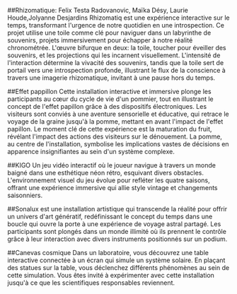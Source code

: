 ##Rhizomatique: Felix Testa Radovanovic, Maïka Désy, Laurie Houde,Jolyanne Desjardins
Rhizomatiq est une expérience interactive sur le temps, transformant l'urgence de notre quotidien en une introspection. Ce projet utilise une toile comme clé pour naviguer dans un labyrinthe de souvenirs, projets immersivement pour échapper à notre réalité chronométrée.
L'œuvre bifurque en deux: la toile, toucher pour éveiller des souvenirs, et les projections qui les incarnent visuellement. L'intensité de l'interaction détermine la vivacité des souvenirs, tandis que la toile sert de portail vers une introspection profonde, illustrant le flux de la conscience à travers une imagerie rhizomatique, invitant à une pause hors du temps.

##Effet pappillon
Cette installation interactive et immersive plonge les participants au cœur du cycle de vie d'un pommier, tout en illustrant le concept de l'effet papillon grâce à des dispositifs électroniques. Les visiteurs sont conviés à une aventure sensorielle et éducative, qui retrace le voyage de la graine jusqu'à la pomme, mettant en avant l'impact de l'effet papillon. Le moment clé de cette expérience est la maturation du fruit, révélant l'impact des actions des visiteurs sur le dénouement. La pomme, au centre de l'installation, symbolise les implications vastes de décisions en 
apparence insignifiantes au sein d'un système complexe.

##KIGO
Un jeu vidéo interactif où le joueur navigue à travers un monde baigné dans une esthétique néon rétro, esquivant divers obstacles. L'environnement visuel du 
jeu évolue pour refléter les quatre saisons, offrant une expérience immersive qui allie style vintage et changements saisonniers.

##Sonalux est une installation artistique qui transcende la réalité pour offrir un univers d'art génératif, redéfinissant le concept du temps dans une boucle qui ouvre la porte à une expérience de voyage astral partagé. Les participants sont plongés dans un monde illimité où ils prennent le contrôle grâce à leur interaction avec divers instruments positionnés sur un podium.

##Canevas cosmique
Dans un laboratoire, vous découvrez une table interactive connectée à un écran qui simule un système solaire. En plaçant des statues sur la table, vous déclenchez différents phénomènes au sein de cette simulation. Vous êtes invité à expérimenter avec cette installation jusqu'à ce que les scientifiques responsables reviennent.


